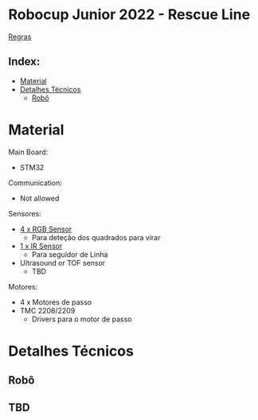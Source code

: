 # Robocup Junior 2022 - Rescue Line

[Regras]()
## Index:
* [Material](#material)
* [Detalhes Técnicos](#detalhes-técnicos)
    * [Robô](#robô)


# Material
Main Board:
* STM32

Communication:
* Not allowed

Sensores:
* [4 x RGB Sensor](https://www.botnroll.com/pt/luz-imagem/423-sensor-de-cor-tcs3200.html)
    * Para deteção dos quadrados para virar
* [1 x IR Sensor](https://www.botnroll.com/pt/infravermelhos/2586-seguidor-de-linha-c-5-sensores-ir-ws.html)
    * Para seguidor de Linha
* Ultrasound or TOF sensor
    * TBD

Motores:
* 4 x Motores de passo
* TMC 2208/2209
    * Drivers para o motor de passo
# Detalhes Técnicos
## Robô
## TBD
